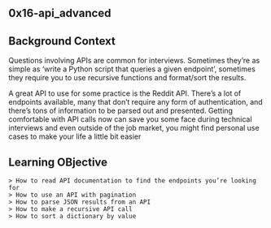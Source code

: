## 0x16-api_advanced

## Background Context

Questions involving APIs are common for interviews. Sometimes they’re as simple as ‘write a Python script that queries a given endpoint’, sometimes they require you to use recursive functions and format/sort the results.

A great API to use for some practice is the Reddit API. There’s a lot of endpoints available, many that don’t require any form of authentication, and there’s tons of information to be parsed out and presented. Getting comfortable with API calls now can save you some face during technical interviews and even outside of the job market, you might find personal use cases to make your life a little bit easier


## Learning OBjective

```
> How to read API documentation to find the endpoints you’re looking for
> How to use an API with pagination
> How to parse JSON results from an API
> How to make a recursive API call
> How to sort a dictionary by value
```
